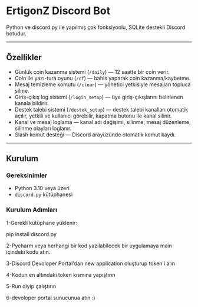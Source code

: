 # ErtigonZ Discord Bot

Python ve discord.py ile yapılmış çok fonksiyonlu, SQLite destekli Discord botudur.

---

## Özellikler

- Günlük coin kazanma sistemi (`/daily`) — 12 saatte bir coin verir.
- Coin ile yazı-tura oyunu (`/cf`) — bahis yaparak coin kazanma/kaybetme.
- Mesaj temizleme komutu (`/clear`) — yönetici yetkisiyle mesajları topluca silme.
- Giriş-çıkış log sistemi (`/login_setup`) — üye giriş-çıkışlarını belirlenen kanala bildirir.
- Destek talebi sistemi (`/destek_setup`) — destek talebi kanalları otomatik açılır, yetkili ve kullanıcı görebilir, kapatma butonu ile kanal silinir.
- Kanal ve mesaj loglama — kanal adı değişimi, silinme; mesaj düzenleme, silinme olayları loglanır.
- Slash komut desteği — Discord arayüzünde otomatik komut kaydı.

---

## Kurulum

### Gereksinimler

- Python 3.10 veya üzeri
- `discord.py` kütüphanesi

### Kurulum Adımları

1-Gerekli kütüphane yüklenir:

  pip install discord.py

2-Pycharm veya herhangi bir kod yazılabilecek bir uygulamaya main içindeki kodu atın.

3-Discord Devoloper Portal'dan new application oluşturup token'i alın

4-Kodun en altındaki token kısmına yapıştırın

5-Run diyip çalıştırın

6-devoloper portal sunucunua atın :)
```bash



